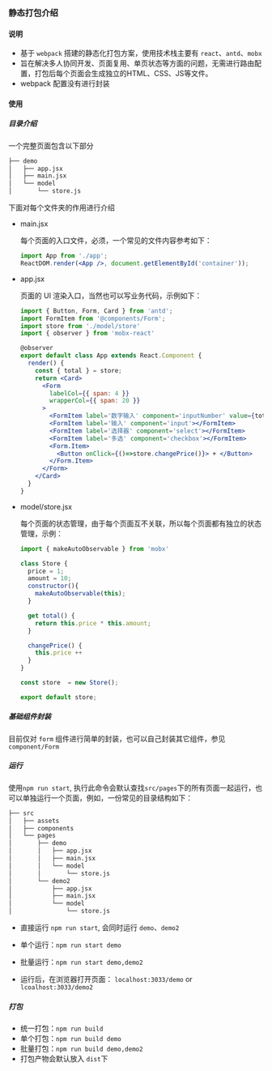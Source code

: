 ### 静态打包介绍

#### 说明

- 基于 `webpack` 搭建的静态化打包方案，使用技术栈主要有 `react`、`antd`、`mobx`
- 旨在解决多人协同开发、页面复用、单页状态等方面的问题，无需进行路由配置，打包后每个页面会生成独立的HTML、CSS、JS等文件。
- webpack 配置没有进行封装

#### 使用

##### 目录介绍

一个完整页面包含以下部分

```dockerfile
├── demo
│   ├── app.jsx
│   ├── main.jsx
│   └── model
│       └── store.js
```

下面对每个文件夹的作用进行介绍

- main.jsx

  每个页面的入口文件，必须，一个常见的文件内容参考如下：

  ```jsx
  import App from './app';
  ReactDOM.render(<App />, document.getElementById('container'));
  ```

- app.jsx

  页面的 UI 渲染入口，当然也可以写业务代码，示例如下：

  ```jsx
  import { Button, Form, Card } from 'antd';
  import FormItem from '@components/Form';
  import store from './model/store'
  import { observer } from 'mobx-react'
  
  @observer
  export default class App extends React.Component {
    render() {
      const { total } = store;
      return <Card>
        <Form
          labelCol={{ span: 4 }}
          wrapperCol={{ span: 20 }}
        >
          <FormItem label='数字输入' component='inputNumber' value={total}></FormItem>
          <FormItem label='输入' component='input'></FormItem>
          <FormItem label='选择器' component='select'></FormItem>
          <FormItem label='多选' component='checkbox'></FormItem>
          <Form.Item>
            <Button onClick={()=>store.changePrice()}> + </Button>
          </Form.Item>
        </Form>
      </Card>
    }
  }
  ```

- model/store.jsx

  每个页面的状态管理，由于每个页面互不关联，所以每个页面都有独立的状态管理，示例：

  ```jsx
  import { makeAutoObservable } from 'mobx'
  
  class Store {
    price = 1;
    amount = 10;
    constructor(){
      makeAutoObservable(this); 
    }
  
    get total() {
      return this.price * this.amount;
    }
  
    changePrice() {
      this.price ++
    }
  }
  
  const store  = new Store();
  
  export default store;
  ```

##### 基础组件封装

目前仅对 `form` 组件进行简单的封装，也可以自己封装其它组件，参见 `component/Form`

##### 运行

使用`npm run start`, 执行此命令会默认查找`src/pages`下的所有页面一起运行，也可以单独运行一个页面，例如，一份常见的目录结构如下：

```dockerfile
├── src
│   ├── assets
│   ├── components
│   └── pages
│       ├── demo
│       │   ├── app.jsx
│       │   ├── main.jsx
│       │   └── model
│       │       └── store.js
│       └── demo2
│           ├── app.jsx
│           ├── main.jsx
│           └── model
│               └── store.js
```

- 直接运行 `npm run start`, 会同时运行 `demo`、`demo2`

- 单个运行：`npm run start demo`

- 批量运行：`npm run start demo,demo2`
- 运行后，在浏览器打开页面： `localhost:3033/demo` or `lcoalhost:3033/demo2`

##### 打包

- 统一打包：`npm run build`
- 单个打包：`npm run build demo`
- 批量打包：`npm run build demo,demo2`
- 打包产物会默认放入 `dist`下

